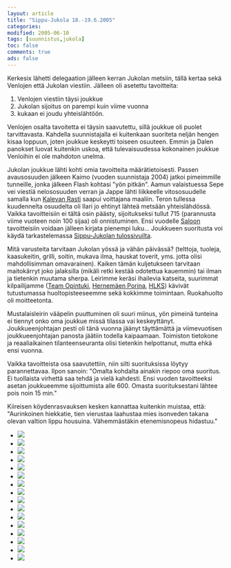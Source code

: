 ```yaml
--- 
layout: article 
title: "Sippu-Jukola 18.-19.6.2005" 
categories: 
modified: 2005-06-10 
tags: [suunnistus,jukola]
toc: false 
comments: true 
ads: false 
--- 
```


Kerkesix lähetti delegaation jälleen kerran Jukolan metsiin, tällä
kertaa sekä Venlojen että Jukolan viestiin. Jälleen oli asetettu
tavoitteita:

1.  Venlojen viestiin täysi joukkue
2.  Jukolan sijoitus on parempi kuin viime vuonna
3.  kukaan ei joudu yhteislähtöön.

Venlojen osalta tavoitetta ei täysin saavutettu, sillä joukkue oli
puolet tarvittavasta. Kahdella suunnistajalla ei kuitenkaan suoriteta
neljän hengen kisaa loppuun, joten joukkue keskeytti toiseen osuuteen.
Emmin ja Dalen panokset luovat kuitenkin uskoa, että tulevaisuudessa
kokonainen joukkue Venloihin ei ole mahdoton unelma.

Jukolan joukkue lähti kohti omia tavoitteita määrätietoisesti. Passen
avausosuuden jälkeen Kaimo (vuoden suunnistaja 2004) jatkoi pimeimmille
tunneille, jonka jälkeen Flash kohtasi "yön pitkän". Aamun valaistuessa
Sepe vei viestiä nelososuuden verran ja Jappe lähti liikkeelle
vitososuudelle samalla kun [Kalevan Rasti](http://www.kalevanrasti.fi/)
saapui voittajana maaliin. Teron tullessa kuudennelta osuudelta oli
Ilari jo ehtinyt lähteä metsään yhteislähdössä. Vaikka tavoitteisiin ei
tältä osin päästy, sijoitukseksi tullut 715 (parannusta viime vuoteen
noin 100 sijaa) oli onnistuminen. Ensi vuodelle
[Saloon](http://www.jukola2006.net/) tavoitteisiin voidaan jälleen
kirjata pienempi luku... Joukkueen suoritusta voi käydä tarkastelemassa
[Sippu-Jukolan
tulossivuilta](http://www.tuomas.jukola.com/tulokset/fi/j2005_ju/ju/kilpailijat/815/).

Mitä varusteita tarvitaan Jukolan yössä ja vähän päivässä? (telttoja,
tuoleja, kaasukeitin, grilli, soitin, mukava ilma, hauskat toverit, yms.
jotta olisi mahdollisimman omavarainen). Kaiken tämän kuljetukseen
tarvitaan maitokärryt joko jalaksilla (mikäli retki kestää odotettua
kauemmin) tai ilman ja tietenkin muutama sherpa. Leirimme keräsi
ihailevia katseita, suurimmat kilpailijamme ([Team
Opintuki](http://www.tuomas.jukola.com/tulokset/fi/j2005_ju/ju/kilpailijat/972/),
[Hernemäen
Porina](http://www.tuomas.jukola.com/tulokset/fi/j2005_ju/ju/kilpailijat/1258/),
[HLKS](http://www.tuomas.jukola.com/tulokset/fi/j2005_ju/ju/kilpailijat/1311/))
kävivät tutustumassa huoltopisteeseemme sekä kokkimme toimintaan.
Ruokahuolto oli moitteetonta.

Mustalaisleirin vääpelin puuttuminen oli suuri miinus, yön pimeinä
tunteina ei tiennyt onko oma joukkue missä tilassa vai keskeyttänyt.
Joukkueenjohtajan pesti oli tänä vuonna jäänyt täyttämättä ja
viimevuotisen joukkueenjohtajan panosta jäätiin todella kaipaamaan.
Toimiston tietokone ja reaaliaikainen tilanteenseuranta olisi tietenkin
helpottanut, mutta ehkä ensi vuonna.

Vaikka tavoitteista osa saavutettiin, niin silti suorituksissa löytyy
parannettavaa. Ilpon sanoin: "Omalta kohdalta ainakin riepoo oma
suoritus. Ei tuollaista virhettä saa tehdä ja vielä kahdesti. Ensi
vuoden tavoitteeksi asetan joukkueemme sijoittumista alle 600. Omasta
suorituksestani lähtee pois noin 15 min."

Kiireisen köydenrasvauksen kesken kannattaa kuitenkin muistaa, että:
"Aurinkoinen hiekkatie, tien vierustaa laahustaa mies isonveden takana
olevan valtion lippu housuina. Vähemmästäkin etenemisnopeus hidastuu."

<div class="image-gallery">

-   [![](/Media/Default/ImageGalleries/jukola-2005/Thumbnails/suunnistusjukola2005_01b.jpg)](/Media/Default/ImageGalleries/jukola-2005/suunnistusjukola2005_01b.jpg)
-   [![](/Media/Default/ImageGalleries/jukola-2005/Thumbnails/suunnistusjukola2005_02b.jpg)](/Media/Default/ImageGalleries/jukola-2005/suunnistusjukola2005_02b.jpg)
-   [![](/Media/Default/ImageGalleries/jukola-2005/Thumbnails/suunnistusjukola2005_03b.jpg)](/Media/Default/ImageGalleries/jukola-2005/suunnistusjukola2005_03b.jpg)
-   [![](/Media/Default/ImageGalleries/jukola-2005/Thumbnails/suunnistusjukola2005_04b.jpg)](/Media/Default/ImageGalleries/jukola-2005/suunnistusjukola2005_04b.jpg)
-   [![](/Media/Default/ImageGalleries/jukola-2005/Thumbnails/suunnistusjukola2005_05b.jpg)](/Media/Default/ImageGalleries/jukola-2005/suunnistusjukola2005_05b.jpg)
-   [![](/Media/Default/ImageGalleries/jukola-2005/Thumbnails/suunnistusjukola2005_06b.jpg)](/Media/Default/ImageGalleries/jukola-2005/suunnistusjukola2005_06b.jpg)
-   [![](/Media/Default/ImageGalleries/jukola-2005/Thumbnails/suunnistusjukola2005_07b.jpg)](/Media/Default/ImageGalleries/jukola-2005/suunnistusjukola2005_07b.jpg)
-   [![](/Media/Default/ImageGalleries/jukola-2005/Thumbnails/suunnistusjukola2005_08b.jpg)](/Media/Default/ImageGalleries/jukola-2005/suunnistusjukola2005_08b.jpg)
-   [![](/Media/Default/ImageGalleries/jukola-2005/Thumbnails/suunnistusjukola2005_09b.jpg)](/Media/Default/ImageGalleries/jukola-2005/suunnistusjukola2005_09b.jpg)
-   [![](/Media/Default/ImageGalleries/jukola-2005/Thumbnails/suunnistusjukola2005_10b.jpg)](/Media/Default/ImageGalleries/jukola-2005/suunnistusjukola2005_10b.jpg)
-   [![](/Media/Default/ImageGalleries/jukola-2005/Thumbnails/suunnistusjukola2005_11b.jpg)](/Media/Default/ImageGalleries/jukola-2005/suunnistusjukola2005_11b.jpg)
-   [![](/Media/Default/ImageGalleries/jukola-2005/Thumbnails/suunnistusjukola2005_12b.jpg)](/Media/Default/ImageGalleries/jukola-2005/suunnistusjukola2005_12b.jpg)
-   [![](/Media/Default/ImageGalleries/jukola-2005/Thumbnails/suunnistusjukola2005_13b.jpg)](/Media/Default/ImageGalleries/jukola-2005/suunnistusjukola2005_13b.jpg)
-   [![](/Media/Default/ImageGalleries/jukola-2005/Thumbnails/suunnistusjukola2005_14b.jpg)](/Media/Default/ImageGalleries/jukola-2005/suunnistusjukola2005_14b.jpg)
-   [![](/Media/Default/ImageGalleries/jukola-2005/Thumbnails/suunnistusjukola2005_15b.jpg)](/Media/Default/ImageGalleries/jukola-2005/suunnistusjukola2005_15b.jpg)
-   [![](/Media/Default/ImageGalleries/jukola-2005/Thumbnails/suunnistusjukola2005_16b.jpg)](/Media/Default/ImageGalleries/jukola-2005/suunnistusjukola2005_16b.jpg)

</div>
